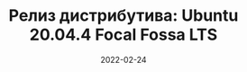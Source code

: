 ---
layout: post
title:  "Релиз дистрибутива: Ubuntu 20.04.4 Focal Fossa LTS"
date: 2022-02-24   
---